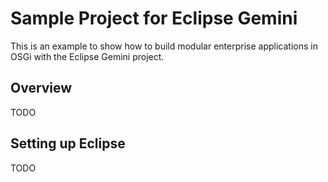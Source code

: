 Sample Project for Eclipse Gemini
====================

This is an example to show how to build modular enterprise applications
in OSGi with the Eclipse Gemini project.

Overview
---------------------
TODO

Setting up Eclipse
---------------------
TODO
